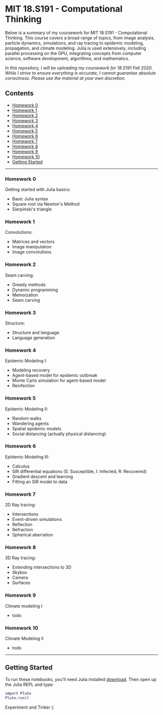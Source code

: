 # MIT 18.S191 - Computational Thinking 

Below is a summary of my coursework for MIT 18.S191 - Computational Thinking. This course covers a broad range of topics, from image analysis, particle dynamics, simulations, and ray tracing to epidemic modeling, propagation, and climate modeling. Julia is used extensively, including parallel processing on the GPU, integrating concepts from computer science, software development, algorithms, and mathematics.

_In this repository, I will be uploading my coursework for 18.S191 Fall 2020. While I strive to ensure everything is accurate, I cannot guarantee absolute correctness. Please use the material at your own discretion._

## Contents
- [Homework 0](#homework-0)
- [Homework 1](#homework-1)
- [Homework 2](#homework-2)
- [Homework 3](#homework-3)
- [Homework 4](#homework-4)
- [Homework 5](#homework-5)
- [Homework 6](#homework-6)
- [Homework 7](#homework-7)
- [Homework 8](#homework-8)
- [Homework 9](#homework-9)
- [Homework 10](#homework-10)
- [Getting Started](#Getting-Started)
---

### Homework 0
Getting started with Julia basics:
- Basic Julia syntax
- Square root via Newton's Method
- Sierpinski's triangle

### Homework 1
Convolutions:
- Matrices and vectors
- Image manipulation
- Image convolutions

### Homework 2
Seam carving:
- Greedy methods
- Dynamic programming
- Memoization
- Seam carving

### Homework 3
Structure:
- Structure and language
- Language generation

### Homework 4
Epidemic Modeling I:
- Modeling recovery
- Agent-based model for epidemic outbreak
- Monte Carlo simulation for agent-based model
- Reinfection

### Homework 5
Epidemic Modeling II:
- Random walks
- Wandering agents
- Spatial epidemic models
- Social distancing (actually physical distancing)

### Homework 6
Epidemic Modeling III:
- Calculus
- SIR differential equations (S: Susceptible, I: Infected, R: Recovered)
- Gradient descent and learning
- Fitting an SIR model to data

### Homework 7
2D Ray tracing:
- Intersections
- Event-driven simulations
- Reflection
- Refraction
- Spherical aberration

### Homework 8
3D Ray tracing:
- Extending intersections to 3D
- Skybox
- Camera
- Surfaces

### Homework 9
Climate modeling I
  - todo
    
### Homework 10
Climate Modeling II
- todo
  
---

## Getting Started
To run these notebooks, you'll need Julia installed [download](https://julialang.org/downloads/). Then open up the Julia REPL and type:

```bash
import Pluto
Pluto.run()
```
Experiment and Tinker (:


